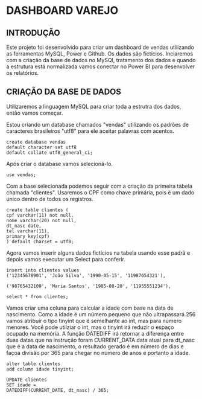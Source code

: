 
# DASHBOARD VAREJO
## INTRODUÇÃO
Este projeto foi desenvolvido para criar um dashboard de vendas utilizando as ferramentas MySQL, Power e Github.
Os dados são fictícios.
Inciaremos com a criação da base de dados no MySQl, tratamento dos dados e quando a estrutura está normalizada vamos conectar no Power BI para desenvolver os relatórios.





## CRIAÇÃO DA BASE DE DADOS 
Utilizaremos a linguagem MySQL para criar toda a estrutra dos dados, então vamos começar.

Estou criando um database chamados "vendas" utilizando os padrões de caracteres brasileiros "utf8" para ele aceitar palavras com acentos.
```
create database vendas 
default character set utf8
default collate utf8_general_ci;
```
Após criar o database vamos selecioná-lo.
```
use vendas; 
```
Com a base selecionada podemos seguir com a criação da primeira tabela chamada "clientes".
Usaremos o CPF como chave primária, pois é um dado único dentro de todos os registros.
```
create table clientes (
cpf varchar(11) not null,
nome varchar(20) not null,
dt_nasc date,
tel varchar(11),
primary key(cpf)
) default charset = utf8;
```
Agora vamos inserir alguns dados fictícios na tabela usando esse padrã e depois vamos executar um Select para conferir.
```
insert into clientes values
('12345678901', 'João Silva', '1990-05-15', '11987654321'),

('98765432109', 'Maria Santos', '1985-08-20', '11955551234'),

select * from clientes;

```
Vamos criar uma coluna para calcular a idade com base na data de nascimento. Como a idade é um número pequeno que não ultrapassará 256 vamos atribuir o tipo tinyint que é semelhante ao int, mas para número menores.
Você pode utilziar o int, mas o tinyint irá reduzir o espaço ocupado na memória.
A função DATEDIFF irá retornar a diferença entre duas datas que na instrução foram CURRENT_DATA data atual para dt_nasc que é a data de nascimento, o resultado gerado é em número de dias e façoa divisão por 365 para chegar no número de anos e portanto a idade.

```
alter table clientes
add column idade tinyint;

UPDATE clientes
SET idade = 
DATEDIFF(CURRENT_DATE, dt_nasc) / 365;
```